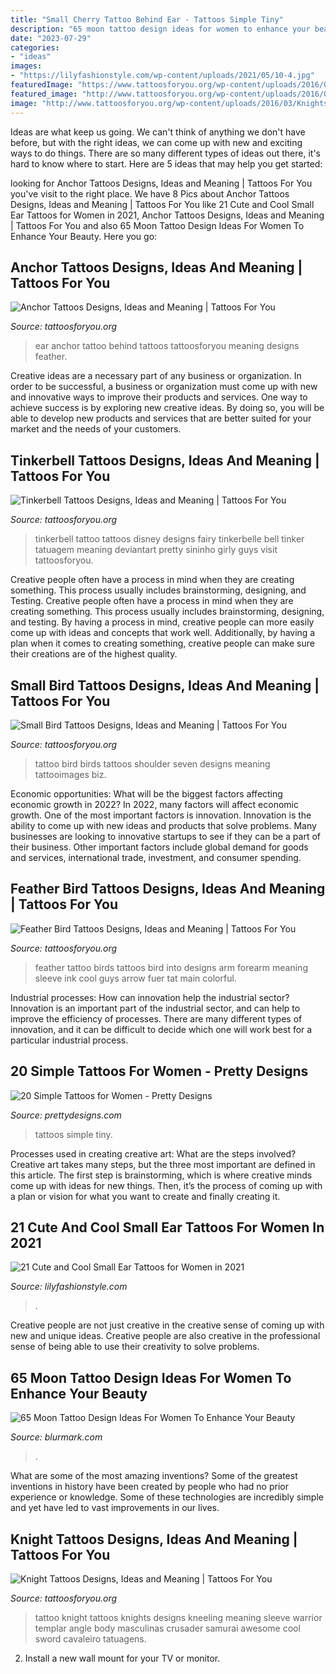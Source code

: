 ```yaml
---
title: "Small Cherry Tattoo Behind Ear - Tattoos Simple Tiny"
description: "65 moon tattoo design ideas for women to enhance your beauty"
date: "2023-07-29"
categories:
- "ideas"
images:
- "https://lilyfashionstyle.com/wp-content/uploads/2021/05/10-4.jpg"
featuredImage: "https://www.tattoosforyou.org/wp-content/uploads/2016/03/Tinkerbell-Tattoo-Ideas.jpg"
featured_image: "http://www.tattoosforyou.org/wp-content/uploads/2016/03/Knights-Tattoo.jpg"
image: "http://www.tattoosforyou.org/wp-content/uploads/2016/03/Knights-Tattoo.jpg"
---
```



Ideas are what keep us going. We can't think of anything we don't have before, but with the right ideas, we can come up with new and exciting ways to do things. There are so many different types of ideas out there, it's hard to know where to start. Here are 5 ideas that may help you get started: 

	

		
looking for Anchor Tattoos Designs, Ideas and Meaning | Tattoos For You you've visit to the right place. We have 8 Pics about Anchor Tattoos Designs, Ideas and Meaning | Tattoos For You like 21 Cute and Cool Small Ear Tattoos for Women in 2021, Anchor Tattoos Designs, Ideas and Meaning | Tattoos For You and also 65 Moon Tattoo Design Ideas For Women To Enhance Your Beauty. Here you go:
		
    
## Anchor Tattoos Designs, Ideas And Meaning | Tattoos For You

<img loading=lazy src="http://www.tattoosforyou.org/wp-content/uploads/2013/09/Anchor-Tattoo-Behind-Ear.jpg" onerror="this.onerror=null;this.src='https://tse4.mm.bing.net/th?id=OIP.7zEACzkvAr4g2HUvQvKELQHaJ4&amp;pid=15.1';" alt="Anchor Tattoos Designs, Ideas and Meaning | Tattoos For You">

_Source: tattoosforyou.org_

>ear anchor tattoo behind tattoos tattoosforyou meaning designs feather. 

	

Creative ideas are a necessary part of any business or organization. In order to be successful, a business or organization must come up with new and innovative ways to improve their products and services. One way to achieve success is by exploring new creative ideas. By doing so, you will be able to develop new products and services that are better suited for your market and the needs of your customers.

    
## Tinkerbell Tattoos Designs, Ideas And Meaning | Tattoos For You

<img loading=lazy src="https://www.tattoosforyou.org/wp-content/uploads/2016/03/Tinkerbell-Tattoo-Ideas.jpg" onerror="this.onerror=null;this.src='https://tse1.mm.bing.net/th?id=OIP.6eyLAIgi-XRM5qvGEg3SQwHaJ4&amp;pid=15.1';" alt="Tinkerbell Tattoos Designs, Ideas and Meaning | Tattoos For You">

_Source: tattoosforyou.org_

>tinkerbell tattoo tattoos disney designs fairy tinkerbelle bell tinker tatuagem meaning deviantart pretty sininho girly guys visit tattoosforyou. 

	

Creative people often have a process in mind when they are creating something. This process usually includes brainstorming, designing, and Testing.
Creative people often have a process in mind when they are creating something. This process usually includes brainstorming, designing, and testing. By having a process in mind, creative people can more easily come up with ideas and concepts that work well. Additionally, by having a plan when it comes to creating something, creative people can make sure their creations are of the highest quality.

    
## Small Bird Tattoos Designs, Ideas And Meaning | Tattoos For You

<img loading=lazy src="https://www.tattoosforyou.org/wp-content/uploads/2016/03/Small-Black-Bird-Tattoo.jpg" onerror="this.onerror=null;this.src='https://tse2.mm.bing.net/th?id=OIP.R44KMdNI89dgzHQtX9i8QAHaJ4&amp;pid=15.1';" alt="Small Bird Tattoos Designs, Ideas and Meaning | Tattoos For You">

_Source: tattoosforyou.org_

>tattoo bird birds tattoos shoulder seven designs meaning tattooimages biz. 

	

Economic opportunities: What will be the biggest factors affecting economic growth in 2022?
In 2022, many factors will affect economic growth. One of the most important factors is innovation. Innovation is the ability to come up with new ideas and products that solve problems. Many businesses are looking to innovative startups to see if they can be a part of their business. Other important factors include global demand for goods and services, international trade, investment, and consumer spending.

    
## Feather Bird Tattoos Designs, Ideas And Meaning | Tattoos For You

<img loading=lazy src="http://www.tattoosforyou.org/wp-content/uploads/2016/03/Feather-Bird-Tattoos.jpg" onerror="this.onerror=null;this.src='https://tse1.mm.bing.net/th?id=OIP.9t1nRLuLAiH26B605JFEywHaJ4&amp;pid=15.1';" alt="Feather Bird Tattoos Designs, Ideas and Meaning | Tattoos For You">

_Source: tattoosforyou.org_

>feather tattoo birds tattoos bird into designs arm forearm meaning sleeve ink cool guys arrow fuer tat main colorful. 

	

Industrial processes: How can innovation help the industrial sector?
Innovation is an important part of the industrial sector, and can help to improve the efficiency of processes. There are many different types of innovation, and it can be difficult to decide which one will work best for a particular industrial process.

    
## 20 Simple Tattoos For Women - Pretty Designs

<img loading=lazy src="https://www.prettydesigns.com/wp-content/uploads/2015/08/20-simple-tattoos-for-women6.jpg" onerror="this.onerror=null;this.src='https://tse3.mm.bing.net/th?id=OIP.4O-TMWFoI9aBiaRz1bW-VAHaLY&amp;pid=15.1';" alt="20 Simple Tattoos for Women - Pretty Designs">

_Source: prettydesigns.com_

>tattoos simple tiny. 

	

Processes used in creating creative art: What are the steps involved?
Creative art takes many steps, but the three most important are defined in this article. The first step is brainstorming, which is where creative minds come up with ideas for new things. Then, it’s the process of coming up with a plan or vision for what you want to create and finally creating it.

    
## 21 Cute And Cool Small Ear Tattoos For Women In 2021

<img loading=lazy src="https://lilyfashionstyle.com/wp-content/uploads/2021/05/10-4.jpg" onerror="this.onerror=null;this.src='https://tse2.mm.bing.net/th?id=OIP.KKtnFdl9yunKqAvFHXot3gHaLH&amp;pid=15.1';" alt="21 Cute and Cool Small Ear Tattoos for Women in 2021">

_Source: lilyfashionstyle.com_

>. 

	

Creative people are not just creative in the creative sense of coming up with new and unique ideas. Creative people are also creative in the professional sense of being able to use their creativity to solve problems.

    
## 65 Moon Tattoo Design Ideas For Women To Enhance Your Beauty

<img loading=lazy src="https://www.blurmark.com/wp-content/uploads/2017/03/Lunar-Exploration-On-Back.jpg" onerror="this.onerror=null;this.src='https://tse2.mm.bing.net/th?id=OIP.NvRnjjiy-p91GFFKFolnyQHaH3&amp;pid=15.1';" alt="65 Moon Tattoo Design Ideas For Women To Enhance Your Beauty">

_Source: blurmark.com_

>. 

	

What are some of the most amazing inventions?
Some of the greatest inventions in history have been created by people who had no prior experience or knowledge. Some of these technologies are incredibly simple and yet have led to vast improvements in our lives.

    
## Knight Tattoos Designs, Ideas And Meaning | Tattoos For You

<img loading=lazy src="http://www.tattoosforyou.org/wp-content/uploads/2016/03/Knights-Tattoo.jpg" onerror="this.onerror=null;this.src='https://tse4.mm.bing.net/th?id=OIP.qUV9rLZvUVtps-beo8QVowHaK8&amp;pid=15.1';" alt="Knight Tattoos Designs, Ideas and Meaning | Tattoos For You">

_Source: tattoosforyou.org_

>tattoo knight tattoos knights designs kneeling meaning sleeve warrior templar angle body masculinas crusader samurai awesome cool sword cavaleiro tatuagens. 

	

2. Install a new wall mount for your TV or monitor.

